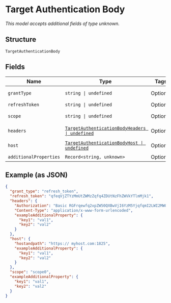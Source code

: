
# Target Authentication Body

*This model accepts additional fields of type unknown.*

## Structure

`TargetAuthenticationBody`

## Fields

| Name | Type | Tags | Description |
|  --- | --- | --- | --- |
| `grantType` | `string \| undefined` | Optional | Authentication grant type. |
| `refreshToken` | `string \| undefined` | Optional | Refresh token. |
| `scope` | `string \| undefined` | Optional | Authentication scopes. |
| `headers` | [`TargetAuthenticationBodyHeaders \| undefined`](../../doc/models/target-authentication-body-headers.md) | Optional | Authentication headers. |
| `host` | [`TargetAuthenticationBodyHost \| undefined`](../../doc/models/target-authentication-body-host.md) | Optional | Host information. |
| `additionalProperties` | `Record<string, unknown>` | Optional | - |

## Example (as JSON)

```json
{
  "grant_type": "refresh_token",
  "refresh_token": "qfeqVjZTYzMmUtZWMzZqfq4ZDUtNzFhZWVkYTlmMjk1",
  "headers": {
    "Authorization": "Basic RGFrqewfq2xpZW50QXBwVjI6YzM5YjqfqmI2LWI2MWQtNDRlZTQ5MmM1YTRk",
    "Content-Type": "application/x-www-form-urlencoded",
    "exampleAdditionalProperty": {
      "key1": "val1",
      "key2": "val2"
    }
  },
  "host": {
    "hostandpath": "https:// myhost.com:1825",
    "exampleAdditionalProperty": {
      "key1": "val1",
      "key2": "val2"
    }
  },
  "scope": "scope0",
  "exampleAdditionalProperty": {
    "key1": "val1",
    "key2": "val2"
  }
}
```

